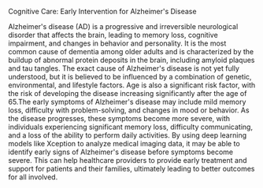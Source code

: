 Cognitive Care: Early Intervention for Alzheimer's Disease

Alzheimer's disease (AD) is a progressive and irreversible neurological disorder that affects the brain, leading
to memory loss, cognitive impairment, and changes in behavior and personality. It is the most common cause
of dementia among older adults and is characterized by the buildup of abnormal protein deposits in the brain,
including amyloid plaques and tau tangles.
The exact cause of Alzheimer's disease is not yet fully understood, but it is believed to be influenced by a
combination of genetic, environmental, and lifestyle factors. Age is also a significant risk factor, with the risk of
developing the disease increasing significantly after the age of 65.The early symptoms of Alzheimer's disease
may include mild memory loss, difficulty with problem-solving, and changes in mood or behavior. As the
disease progresses, these symptoms become more severe, with individuals experiencing significant memory
loss, difficulty communicating, and a loss of the ability to perform daily activities.
By using deep learning models like Xception to analyze medical imaging data, it may be able to identify early
signs of Alzheimer's disease before symptoms become severe. This can help healthcare providers to provide
early treatment and support for patients and their families, ultimately leading to better outcomes for all involved.
